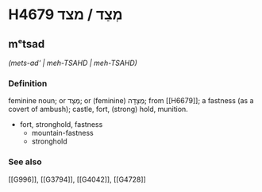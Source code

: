 # H4679 מְצַד / מצד

## mᵉtsad

_(mets-ad' | meh-TSAHD | meh-TSAHD)_

### Definition

feminine noun; or מְצָד; or (feminine) מְצָדָה; from [[H6679]]; a fastness (as a covert of ambush); castle, fort, (strong) hold, munition.

- fort, stronghold, fastness
    - mountain-fastness
    - stronghold
### See also

[[G996]], [[G3794]], [[G4042]], [[G4728]]

